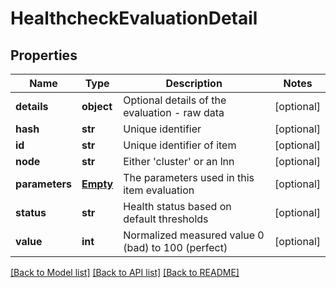 # HealthcheckEvaluationDetail

## Properties
Name | Type | Description | Notes
------------ | ------------- | ------------- | -------------
**details** | **object** | Optional details of the evaluation - raw data | [optional] 
**hash** | **str** | Unique identifier | [optional] 
**id** | **str** | Unique identifier of item | [optional] 
**node** | **str** | Either &#39;cluster&#39; or an lnn | [optional] 
**parameters** | [**Empty**](Empty.md) | The parameters used in this item evaluation | [optional] 
**status** | **str** | Health status based on default thresholds | [optional] 
**value** | **int** | Normalized measured value 0 (bad) to 100 (perfect) | [optional] 

[[Back to Model list]](../README.md#documentation-for-models) [[Back to API list]](../README.md#documentation-for-api-endpoints) [[Back to README]](../README.md)


